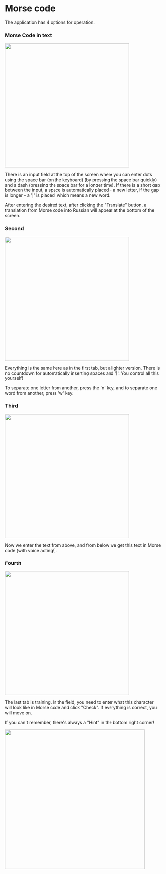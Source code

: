 <h1>Morse code</h1>
<p>The application has 4 options for operation.</p>

<h3>Morse Code in text</h3>
<img src="https://github.com/user-attachments/assets/d294af2e-0b14-4952-8611-c70ec26cc320" height="400"/>
<p>There is an input field at the top of the screen where you can enter dots using the space bar (on the keyboard) 
  (by pressing the space bar quickly) and a dash (pressing the space bar for a longer time). If there is a short gap between the input, 
  a space is automatically placed - a new letter, if the gap is longer - a '|' is placed, which means a new word.</p>
<p>After entering the desired text, after clicking the "Translate" button, a translation from Morse code into Russian will appear at the bottom of the screen.</p>

<h3>Second</h3>
<img src="https://github.com/user-attachments/assets/d15db42d-9103-4063-9deb-7cb9d4991722" height="400"/>
<p>Everything is the same here as in the first tab, but a lighter version. There is no countdown for automatically inserting spaces and '|'. You control all this yourself!</p>
<p>To separate one letter from another, press the 'n' key, and to separate one word from another, press 'w' key.</p>

<h3>Third</h3>
<img src="https://github.com/user-attachments/assets/40c281a7-2821-4374-b5e3-3b329c785593" height="400"/>
<p>Now we enter the text from above, and from below we get this text in Morse code (with voice acting!).</p>

<h3>Fourth</h3>
<img src="https://github.com/user-attachments/assets/56adfeeb-aade-4f6c-a3fe-d69c3aef4f50" height="400"/>
<p>The last tab is training. In the field, you need to enter what this character will look like in Morse code and click "Check". If everything is correct, you will move on.</p>
<p>If you can't remember, there's always a "Hint" in the bottom right corner!</p>
<img src="https://github.com/user-attachments/assets/faa1f489-d7a3-40d1-9308-9e47e5d65515" height="450"/>

